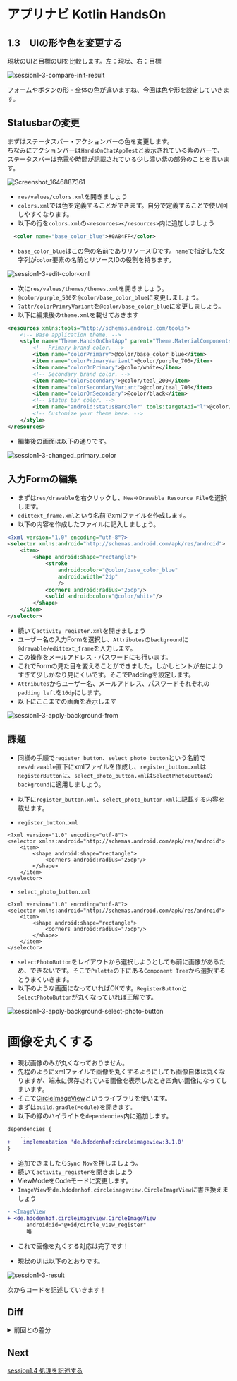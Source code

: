# アプリナビ Kotlin HandsOn

## 1.3　UIの形や色を変更する

現状のUIと目標のUIを比較します。左：現状、右：目標<br>

![session1-3-compare-init-result](https://user-images.githubusercontent.com/57338033/156861276-a67d6b0c-1919-469e-9796-50135cffb4a0.png)

フォームやボタンの形・全体の色が違いますね、今回は色や形を設定していきます。<br>

## Statusbarの変更
まずはステータスバー・アクションバーの色を変更します。<br>
ちなみにアクションバーは`HandsOnChatAppTest`と表示されている紫のバーで、ステータスバーは充電や時間が記載されている少し濃い紫の部分のことを言います。<br>

![Screenshot_1646887361](https://user-images.githubusercontent.com/57338033/157591947-f1eb3d35-10b4-400d-b6f8-054ba90db77b.png)

- `res/values/colors.xml`を開きましょう
- `colors.xml`では色を定義することができます。自分で定義することで使い回しやすくなります。
- 以下の行を`colors.xml`の`<resources></resources>`内に追加しましょう

```xml
  <color name="base_color_blue">#0A84FF</color>
```

- `base_color_blue`はこの色の名前でありリソースIDです。`name`で指定した文字列が`color`要素の名前とリソースIDの役割を持ちます。

![session1-3-edit-color-xml](https://user-images.githubusercontent.com/57338033/156861294-caa3091b-5833-4747-8547-8423ead13812.png)

- 次に`res/values/themes/themes.xml`を開きましょう。
- `@color/purple_500`を`@color/base_color_blue`に変更しましょう。
- `?attr/colorPrimryVariant`を`@color/base_color_blue`に変更しましょう。
- 以下に編集後の`theme.xml`を載せておきます

```xml
<resources xmlns:tools="http://schemas.android.com/tools">
    <!-- Base application theme. -->
    <style name="Theme.HandsOnChatApp" parent="Theme.MaterialComponents.DayNight.DarkActionBar">
        <!-- Primary brand color. -->
        <item name="colorPrimary">@color/base_color_blue</item>
        <item name="colorPrimaryVariant">@color/purple_700</item>
        <item name="colorOnPrimary">@color/white</item>
        <!-- Secondary brand color. -->
        <item name="colorSecondary">@color/teal_200</item>
        <item name="colorSecondaryVariant">@color/teal_700</item>
        <item name="colorOnSecondary">@color/black</item>
        <!-- Status bar color. -->
        <item name="android:statusBarColor" tools:targetApi="l">@color/base_color_blue</item>
        <!-- Customize your theme here. -->
    </style>
</resources>
```
- 編集後の画面は以下の通りです。

![session1-3-changed_primary_color](https://user-images.githubusercontent.com/57338033/156863695-bdc3c365-e783-4626-8e4a-26c46e485ff7.png)

## 入力Formの編集
- まずは`res/drawable`を右クリックし、`New`→`Drawable Resource File`を選択します。
- `edittext_frame.xml`という名前でxmlファイルを作成します。
- 以下の内容を作成したファイルに記入しましょう。

```xml
<?xml version="1.0" encoding="utf-8"?>
<selector xmlns:android="http://schemas.android.com/apk/res/android">
    <item>
        <shape android:shape="rectangle">
            <stroke
                android:color="@color/base_color_blue"
                android:width="2dp"
                />
            <corners android:radius="25dp"/>
            <solid android:color="@color/white"/>
        </shape>
    </item>
</selector> 
```

- 続いて`activity_register.xml`を開きましょう
- ユーザー名の入力Formを選択し、`Attributes`の`background`に`@drawable/edittext_frame`を入力します。
- この操作をメールアドレス・パスワードにも行います。
- これでFormの見た目を変えることができました。しかしヒントが左によりすぎて少しかなり見にくいです。そこでPaddingを設定します。
- `Attributes`からユーザー名、メールアドレス、パスワードそれぞれの`padding left`を`16dp`にします。
- 以下にここまでの画面を表示します

![session1-3-apply-background-from](https://user-images.githubusercontent.com/57338033/156864257-6ae8f3ae-8392-4049-a3cb-af679fcd38c7.png)

## 課題
- 同様の手順で`register_button`、`select_photo_button`という名前で`res/drawable`直下にxmlファイルを作成し、`register_button.xml`は`RegisterButton`に、`select_photo_button.xml`は`SelectPhotoButton`の`background`に適用しましょう。
- 以下に`register_button.xml`、`select_photo_button.xml`に記載する内容を載せます。

- `register_button.xml`
```
<?xml version="1.0" encoding="utf-8"?>
<selector xmlns:android="http://schemas.android.com/apk/res/android">
    <item>
        <shape android:shape="rectangle">
            <corners android:radius="25dp"/>
        </shape>
    </item>
</selector> 
```

- `select_photo_button.xml`
```
<?xml version="1.0" encoding="utf-8"?>
<selector xmlns:android="http://schemas.android.com/apk/res/android">
    <item>
        <shape android:shape="rectangle">
            <corners android:radius="75dp"/>
        </shape>
    </item>
</selector> 
```
- `selectPhotoButton`をレイアウトから選択しようとしても前に画像があるため、できないです。そこで`Palette`の下にある`Component Tree`から選択するとうまくいきます。
- 以下のような画面になっていればOKです。`RegisterButton`と`SelectPhotoButton`が丸くなっていれば正解です。

![session1-3-apply-background-select-photo-button](https://user-images.githubusercontent.com/57338033/156864775-6e423c98-09cd-4a82-a2f3-dacb0a4afd8b.png)

# 画像を丸くする
- 現状画像のみが丸くなっておりません。
- 先程のようにxmlファイルで画像を丸くするようにしても画像自体は丸くなりますが、端末に保存されている画像を表示したとき四角い画像になってしまいます。
- そこで[CircleImageView](https://github.com/hdodenhof/CircleImageView)というライブラリを使います。
- まずは`build.gradle(Module)`を開きます。
- 以下の緑のハイライトを`dependencies`内に追加します。

```diff
dependencies {
    ...
+    implementation 'de.hdodenhof:circleimageview:3.1.0'
}

```

- 追加できましたら`Sync Now`を押しましょう。
- 続いて`activity_register`を開きましょう
- ViewModeをCodeモードに変更します。
- `ImageView`を`de.hdodenhof.circleimageview.CircleImageView`に書き換えましょう

```diff
- <ImageView
+ <de.hdodenhof.circleimageview.CircleImageView
      android:id="@+id/circle_view_register"
      略
```

- これで画像を丸くする対応は完了です！

- 現状のUIは以下のとおりです。

![session1-3-result](https://user-images.githubusercontent.com/57338033/156867540-34b3b50a-e29d-4523-9908-45d7da2e2259.png)

次からコードを記述していきます！

## Diff

<details>
  
<summary>前回との差分</summary>
  
  　DiffではActionBarが紫に指定されておりませんが、気にしないでください<br>
  　[diff](https://github.com/syota-kawaguchi/AppNavi_Kotlin_ChatApp_HandsOn/compare/session1.2...session1.3)
  
</details>



## Next
[session1.4 処理を記述する](https://github.com/syota-kawaguchi/AppNavi_Kotlin_ChatApp_HandsOn/tree/session1.4)
